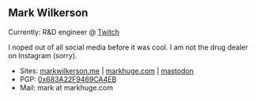 ## Mark Wilkerson
Currently: R&D engineer @ [Twitch](https://twitch.tv)

I noped out of all social media before it was cool. I am not the drug dealer on Instagram (sorry).

- Sites: <a href="https://markwilkerson.me" rel="me">markwilkerson.me</a> | <a href="https://markhuge.com" rel="me">markhuge.com</a> | <a href="https://distrotoot.com/@mark" rel="me">mastodon</a>
- PGP: [0x683A22F9469CA4EB](https://markhuge.com/pubkey.asc)
- Mail: mark at markhuge.com
